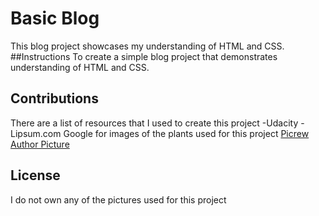 # Basic Blog
This blog project showcases my understanding of HTML and CSS.
##Instructions
To create a simple blog project that demonstrates understanding of HTML and CSS. 
## Contributions
There are a list of resources that I used to create this project
-Udacity
-Lipsum.com
Google for images of the plants used for this project
<a href="https://picrew.me/en/image_maker/644129">Picrew Author Picture</a>
## License
I do not own any of the pictures used for this project